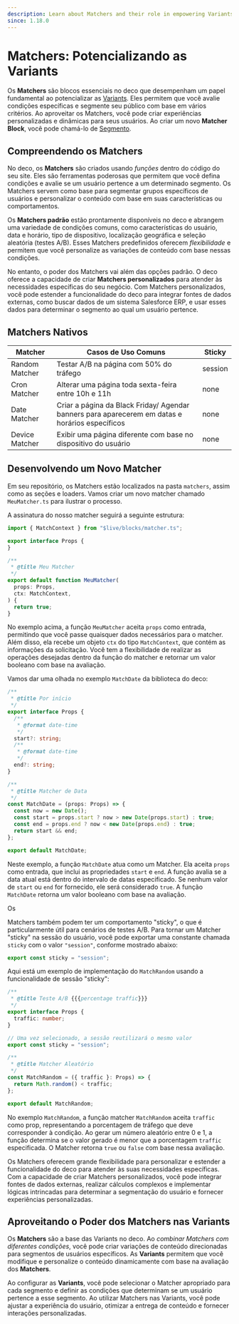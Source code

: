 ```yaml
---
description: Learn about Matchers and their role in empowering Variants in deco
since: 1.18.0
---
```


# Matchers: Potencializando as Variants

Os **Matchers** são blocos essenciais no deco que desempenham um papel fundamental ao potencializar as [Variants](/docs/pt/getting-started/variants). Eles permitem que você avalie condições específicas e segmente seu público com base em vários critérios. Ao aproveitar os Matchers, você pode criar experiências personalizadas e dinâmicas para seus usuários. Ao criar um novo **Matcher Block**, você pode chamá-lo de [Segmento](/docs/pt/concepts/segment).

## Compreendendo os Matchers

No deco, os **Matchers** são criados usando _funções_ dentro do código do seu site. Eles são ferramentas poderosas que permitem que você defina condições e avalie se um usuário pertence a um determinado segmento. Os Matchers servem como base para segmentar grupos específicos de usuários e personalizar o conteúdo com base em suas características ou comportamentos.

Os **Matchers padrão** estão prontamente disponíveis no deco e abrangem uma variedade de condições comuns, como características do usuário, data e horário, tipo de dispositivo, localização geográfica e seleção aleatória (testes A/B). Esses Matchers predefinidos oferecem _flexibilidade_ e permitem que você personalize as variações de conteúdo com base nessas condições.

No entanto, o poder dos Matchers vai além das opções padrão. O deco oferece a capacidade de criar **Matchers personalizados** para atender às necessidades específicas do seu negócio. Com Matchers personalizados, você pode estender a funcionalidade do deco para integrar fontes de dados externas, como buscar dados de um sistema Salesforce ERP, e usar esses dados para determinar o segmento ao qual um usuário pertence.

## Matchers Nativos

| Matcher         | Casos de Uso Comuns                                     | Sticky  |
|-----------------|--------------------------------------------------------|---------|
| Random Matcher | Testar A/B na página com 50% do tráfego                 | session |
| Cron Matcher | Alterar uma página toda sexta-feira entre 10h e 11h     | none    |
| Date Matcher | Criar a página da Black Friday/ Agendar banners para aparecerem em datas e horários específicos | none |
| Device Matcher | Exibir uma página diferente com base no dispositivo do usuário | none  |

## Desenvolvendo um Novo Matcher

Em seu repositório, os Matchers estão localizados na pasta `matchers`, assim como as seções e loaders. Vamos criar um novo matcher chamado `MeuMatcher.ts` para ilustrar o processo.

A assinatura do nosso matcher seguirá a seguinte estrutura:

```ts
import { MatchContext } from "$live/blocks/matcher.ts";

export interface Props {
}

/**
 * @title Meu Matcher
 */
export default function MeuMatcher(
  props: Props,
  ctx: MatchContext,
) {
  return true;
}
```

No exemplo acima, a função `MeuMatcher` aceita `props` como entrada, permitindo que você passe quaisquer dados necessários para o matcher. Além disso, ela recebe um objeto `ctx` do tipo `MatchContext`, que contém as informações da solicitação. Você tem a flexibilidade de realizar as operações desejadas dentro da função do matcher e retornar um valor booleano com base na avaliação.

Vamos dar uma olhada no exemplo `MatchDate` da biblioteca do deco:

```ts
/**
 * @title Por início
 */
export interface Props {
  /**
   * @format date-time
   */
  start?: string;
  /**
   * @format date-time
   */
  end?: string;
}

/**
 * @title Matcher de Data
 */
const MatchDate = (props: Props) => {
  const now = new Date();
  const start = props.start ? now > new Date(props.start) : true;
  const end = props.end ? now < new Date(props.end) : true;
  return start && end;
};

export default MatchDate;
```

Neste exemplo, a função `MatchDate` atua como um Matcher. Ela aceita `props` como entrada, que inclui as propriedades `start` e `end`. A função avalia se a data atual está dentro do intervalo de datas especificado. Se nenhum valor de `start` ou `end` for fornecido, ele será considerado `true`. A função `MatchDate` retorna um valor booleano com base na avaliação.

Os

 Matchers também podem ter um comportamento "sticky", o que é particularmente útil para cenários de testes A/B. Para tornar um Matcher "sticky" na sessão do usuário, você pode exportar uma constante chamada `sticky` com o valor `"session"`, conforme mostrado abaixo:

```ts
export const sticky = "session";
```

Aqui está um exemplo de implementação do `MatchRandom` usando a funcionalidade de sessão "sticky":

```ts
/**
 * @title Teste A/B {{{percentage traffic}}}
 */
export interface Props {
  traffic: number;
}

// Uma vez selecionado, a sessão reutilizará o mesmo valor
export const sticky = "session";

/**
 * @title Matcher Aleatório
 */
const MatchRandom = ({ traffic }: Props) => {
  return Math.random() < traffic;
};

export default MatchRandom;
```

No exemplo `MatchRandom`, a função matcher `MatchRandom` aceita `traffic` como prop, representando a porcentagem de tráfego que deve corresponder à condição. Ao gerar um número aleatório entre 0 e 1, a função determina se o valor gerado é menor que a porcentagem `traffic` especificada. O Matcher retorna `true` ou `false` com base nessa avaliação.

Os Matchers oferecem grande flexibilidade para personalizar e estender a funcionalidade do deco para atender às suas necessidades específicas. Com a capacidade de criar Matchers personalizados, você pode integrar fontes de dados externas, realizar cálculos complexos e implementar lógicas intrincadas para determinar a segmentação do usuário e fornecer experiências personalizadas.

## Aproveitando o Poder dos Matchers nas Variants

Os **Matchers** são a base das Variants no deco. Ao _combinar Matchers com diferentes condições_, você pode criar variações de conteúdo direcionadas para segmentos de usuários específicos. As **Variants** permitem que você modifique e personalize o conteúdo dinamicamente com base na avaliação dos **Matchers**.

Ao configurar as **Variants**, você pode selecionar o Matcher apropriado para cada segmento e definir as condições que determinam se um usuário pertence a esse segmento. Ao utilizar Matchers nas Variants, você pode ajustar a experiência do usuário, otimizar a entrega de conteúdo e fornecer interações personalizadas.
